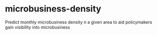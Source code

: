 # microbusiness-density
Predict monthly microbusiness density n a given area to aid policymakers gain visibility into microbusiness

